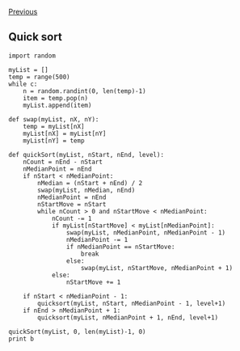 [Previous](..)
## Quick sort
    import random
    
    myList = []
    temp = range(500)
    while c:
        n = random.randint(0, len(temp)-1)
        item = temp.pop(n)
        myList.append(item)
    
    def swap(myList, nX, nY):
        temp = myList[nX]
        myList[nX] = myList[nY]
        myList[nY] = temp
            
    def quickSort(myList, nStart, nEnd, level):
        nCount = nEnd - nStart    
        nMedianPoint = nEnd
        if nStart < nMedianPoint:
            nMedian = (nStart + nEnd) / 2
            swap(myList, nMedian, nEnd)
            nMedianPoint = nEnd
            nStartMove = nStart
            while nCount > 0 and nStartMove < nMedianPoint:
                nCount -= 1
                if myList[nStartMove] < myList[nMedianPoint]:
                    swap(myList, nMedianPoint, nMedianPoint - 1)
                    nMedianPoint -= 1                
                    if nMedianPoint == nStartMove:
                        break                    
                    else:
                        swap(myList, nStartMove, nMedianPoint + 1)
                else:
                    nStartMove += 1
                        
        if nStart < nMedianPoint - 1:
            quicksort(myList, nStart, nMedianPoint - 1, level+1)
        if nEnd > nMedianPoint + 1:
            quicksort(myList, nMedianPoint + 1, nEnd, level+1)
            
    quickSort(myList, 0, len(myList)-1, 0)
    print b